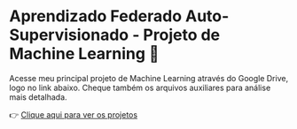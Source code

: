 # Aprendizado Federado Auto-Supervisionado - Projeto de Machine Learning 🚀  

Acesse meu principal projeto de Machine Learning através do Google Drive, logo no link abaixo. 
Cheque também os arquivos auxiliares para análise mais detalhada.  

👉 [Clique aqui para ver os projetos](https://drive.google.com/drive/folders/1m21obcadfm1x4cXGwqI4qhsuZOk_O_Yy?usp=sharing)
